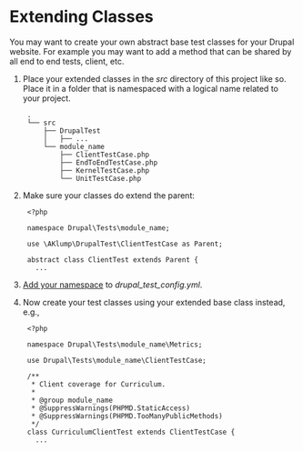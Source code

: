 # Extending Classes

You may want to create your own abstract base test classes for your Drupal website.  For example you may want to add a method that can be shared by all end to end tests, client, etc.

1. Place your extended classes in the _src_ directory of this project like so. Place it in a folder that is namespaced with a logical name related to your project.

        .
        └── src
            ├── DrupalTest
            │   ├── ...
            └── module_name
                ├── ClientTestCase.php
                ├── EndToEndTestCase.php
                ├── KernelTestCase.php
                └── UnitTestCase.php
                
1. Make sure your classes do extend the parent:

        <?php
                
        namespace Drupal\Tests\module_name;
        
        use \AKlump\DrupalTest\ClientTestCase as Parent;
        
        abstract class ClientTest extends Parent { 
          ... 
        
1. [Add your namespace](@autoload) to _drupal_test_config.yml_.
1. Now create your test classes using your extended base class instead, e.g.,

        <?php
        
        namespace Drupal\Tests\module_name\Metrics;
        
        use Drupal\Tests\module_name\ClientTestCase;
        
        /**
         * Client coverage for Curriculum.
         *
         * @group module_name
         * @SuppressWarnings(PHPMD.StaticAccess)
         * @SuppressWarnings(PHPMD.TooManyPublicMethods)
         */
        class CurriculumClientTest extends ClientTestCase { 
          ... 
